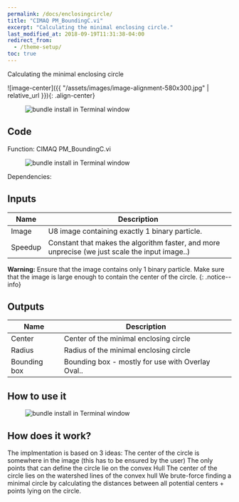 ```yaml
---
permalink: /docs/enclosingcircle/
title: "CIMAQ PM_BoundingC.vi"
excerpt: "Calculating the minimal enclosing circle."
last_modified_at: 2018-09-19T11:31:38-04:00
redirect_from:
  - /theme-setup/
toc: true 
---
```


Calculating the minimal enclosing circle



![image-center]({{ "/assets/images/image-alignment-580x300.jpg" | relative_url }}){: .align-center}


<figure>
  <img src="{{ '/assets/images/_enclosingcircle_concept.PNG' | relative_url }}" alt="bundle install in Terminal window">
</figure>
 
## Code

Function: CIMAQ PM_BoundingC.vi

<figure>
  <img src="{{ '/assets/images/_enclosingcircle_function.PNG' | relative_url }}" alt="bundle install in Terminal window">
</figure>


Dependencies:

 
## Inputs


| Name                                        | Description                                           |
| ------------------------------------------- | ----------------------------------------------------- |
| Image | U8 image containing exactly 1 binary particle. |
| Speedup|  Constant that makes the algorithm faster, and more unprecise (we just scale the input image..) |

**Warning:** Ensure that the image contains only 1 binary particle. Make sure that the image is large enough to contain the center of the circle.
{: .notice--info}


## Outputs

| Name                                        | Description                                           |
| ------------------------------------------- | ----------------------------------------------------- |
| Center | Center of the minimal enclosing circle |
| Radius|  Radius of the minimal enclosing circle |
| Bounding box|  Bounding box - mostly for use with Overlay Oval.. |


## How to use it


<figure>
  <img src="{{ '/assets/images/_enclosingcircle_example.PNG' | relative_url }}" alt="bundle install in Terminal window">
</figure>

## How does it work?

The implmentation is based on 3 ideas:
The center of the circle is somewhere in the image (this has to be ensured by the user)
The only points that can define the circle lie on the convex Hull
The center of the circle lies on the watershed lines of the convex hull
We brute-force finding a minimal circle by calculating the distances between all potential centers + points lying on the circle.
